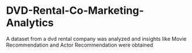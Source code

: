 # DVD-Rental-Co-Marketing-Analytics
A dataset from a dvd rental company was analyzed and insights like Movie Recommendation and Actor Recommendation were obtained
